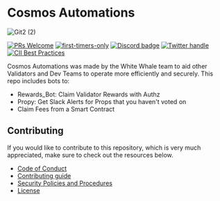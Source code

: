 # Cosmos Automations

![Git2 (2)](https://user-images.githubusercontent.com/111542162/230439651-52512bea-76af-468c-ad39-d4692fa831d6.png)

[![PRs Welcome](https://img.shields.io/badge/PRs-welcome-brightgreen.svg?style=flat-square)](https://makeapullrequest.com)
[![first-timers-only](https://img.shields.io/badge/first--timers--only-friendly-blue.svg?style=flat-square)](https://www.firsttimersonly.com/)
[![Discord badge][]][discord invite]
[![Twitter handle][]][twitter badge]
[![CII Best Practices](https://bestpractices.coreinfrastructure.org/projects/6401/badge)](https://bestpractices.coreinfrastructure.org/projects/6401)

[discord invite]: https://discord.com/invite/tSxyyCWgYX
[discord badge]: https://img.shields.io/discord/908044702794801233
[twitter handle]: https://img.shields.io/twitter/follow/WhiteWhaleDefi.svg?style=social&label=Follow
[twitter badge]: https://twitter.com/intent/follow?screen_name=WhiteWhaleDefi

Cosmos Automations was made by the White Whale team to aid other Validators and Dev Teams to operate more efficiently and securely. This repo includes bots to:

- Rewards_Bot: Claim Validator Rewards with Authz
- Propy: Get Slack Alerts for Props that you haven't voted on
- Claim Fees from a Smart Contract

## Contributing

If you would like to contribute to this repository, which is very much appreciated, make sure to check out the resources below.

- [Code of Conduct](./docs/CODE_OF_CONDUCT.md)
- [Contributing guide](./docs/CONTRIBUTING.md)
- [Security Policies and Procedures](./docs/SECURITY.md)
- [License](./LICENSE)
